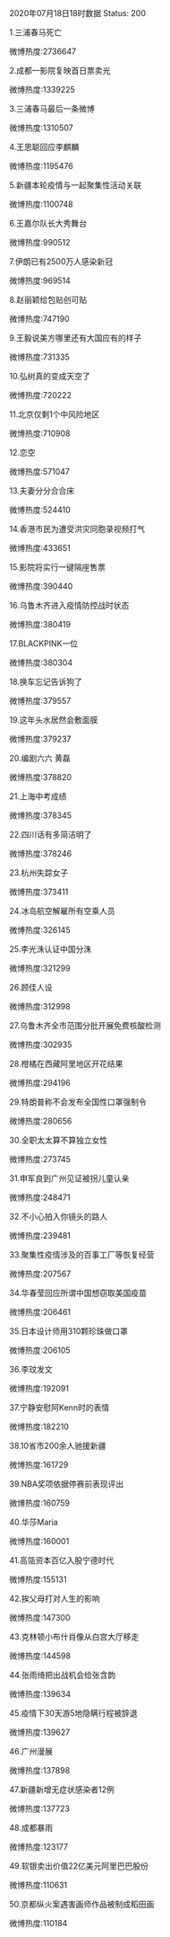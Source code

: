 2020年07月18日18时数据
Status: 200

1.三浦春马死亡

微博热度:2736647

2.成都一影院复映首日票卖光

微博热度:1339225

3.三浦春马最后一条微博

微博热度:1310507

4.王思聪回应李麒麟

微博热度:1195476

5.新疆本轮疫情与一起聚集性活动关联

微博热度:1100748

6.王嘉尔队长大秀舞台

微博热度:990512

7.伊朗已有2500万人感染新冠

微博热度:969514

8.赵丽颖给包贴创可贴

微博热度:747190

9.王毅说美方哪里还有大国应有的样子

微博热度:731335

10.弘树真的变成天空了

微博热度:720222

11.北京仅剩1个中风险地区

微博热度:710908

12.恋空

微博热度:571047

13.夫妻分分合合床

微博热度:524410

14.香港市民为遭受洪灾同胞录视频打气

微博热度:433651

15.影院将实行一键隔座售票

微博热度:390440

16.乌鲁木齐进入疫情防控战时状态

微博热度:380419

17.BLACKPINK一位

微博热度:380304

18.换车忘记告诉狗了

微博热度:379557

19.这年头水居然会敷面膜

微博热度:379237

20.编剧六六 黄磊

微博热度:378820

21.上海中考成绩

微博热度:378345

22.四川话有多简洁明了

微博热度:378246

23.杭州失踪女子

微博热度:373411

24.冰岛航空解雇所有空乘人员

微博热度:326145

25.李光洙认证中国分洙

微博热度:321299

26.顾佳人设

微博热度:312998

27.乌鲁木齐全市范围分批开展免费核酸检测

微博热度:302935

28.柑橘在西藏阿里地区开花结果

微博热度:294196

29.特朗普称不会发布全国性口罩强制令

微博热度:280656

30.全职太太算不算独立女性

微博热度:273745

31.申军良到广州见证被拐儿童认亲

微博热度:248471

32.不小心拍入你镜头的路人

微博热度:239481

33.聚集性疫情涉及的百事工厂等恢复经营

微博热度:207567

34.华春莹回应所谓中国想窃取美国疫苗

微博热度:206461

35.日本设计师用310颗珍珠做口罩

微博热度:206105

36.李玟发文

微博热度:192091

37.宁静安慰阿Kenn时的表情

微博热度:182210

38.10省市200余人驰援新疆

微博热度:161729

39.NBA奖项依据停赛前表现评出

微博热度:160759

40.华莎Maria

微博热度:160001

41.高瓴资本百亿入股宁德时代

微博热度:155131

42.挨父母打对人生的影响

微博热度:147300

43.克林顿小布什肖像从白宫大厅移走

微博热度:144598

44.张雨绮把出战机会给张含韵

微博热度:139634

45.疫情下30天游5地隐瞒行程被辞退

微博热度:139627

46.广州漫展

微博热度:137898

47.新疆新增无症状感染者12例

微博热度:137723

48.成都暴雨

微博热度:123177

49.软银卖出价值22亿美元阿里巴巴股份

微博热度:110631

50.京都纵火案遇害画师作品被制成稻田画

微博热度:110184

